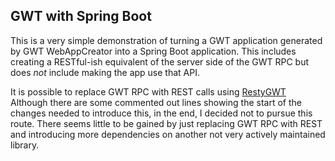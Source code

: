 ## GWT with Spring Boot

This is a very simple demonstration of turning a
GWT application generated by GWT WebAppCreator into
a Spring Boot application. This includes creating a
RESTful-ish equivalent of the server side of the
GWT RPC but does *not* include making the app
use that API.

It is possible to replace GWT RPC with REST calls
using [RestyGWT](https://resty-gwt.github.io/)
Although there are some commented out lines showing
the start of the changes needed to introduce this, in
the end, I decided not to pursue this route. There
seems little to be gained by just replacing GWT RPC
with REST and introducing more dependencies on
another not very actively maintained library.
 